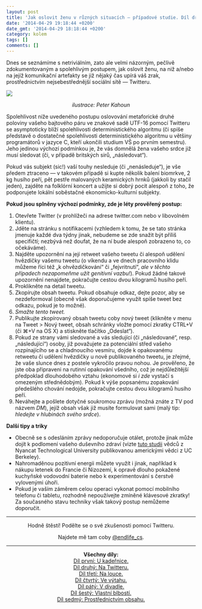 ```yaml
---
layout: post
title: 'Jak oslovit ženu v různých situacích — případové studie. Díl druhý: Na&nbsp;Twitteru.'
date: '2014-04-29 19:18:44 +0200'
date_gmt: '2014-04-29 18:18:44 +0200'
category: kolem
tags: []
comments: []
---
```

<p>Dnes se seznámíme s netriviálním, zato ale velmi názorným, pečlivě zdokumentovaným a spolehlivým postupem, jak oslovit ženu, na niž a/nebo na jejíž komunikační artefakty se již nějaký čas upírá váš zrak, prostřednictvím nejsebestřednější sociální sítě — Twitteru.</p>
<p><img src="%base_url%/assets/wp-uploads/2014/04/IMG_6074-copy.jpg"> </p>
<p style="margin-top: 0; text-align: center"><i>ilustrace: Peter Kahoun</i></p>
<p>Spolehlivost níže uvedeného postupu oslovování metaforické druhé poloviny vašeho bajtového páru ve znakové sadě UTF-16 pomocí Twitteru se asymptoticky blíží spolehlivosti deterministického algoritmu (či spíše představě o dostatečné spolehlivosti deterministického algoritmu u většiny programátorů v&nbsp;jazyce C, kteří ukončili studium VŠ po prvním semestru). Jeho jedinou výchozí podmínkou je, že vás domnělá žena vašeho srdce již musí sledovat (či, v&nbsp;případě britských sirů, „následovat“).</p>
<p>Pokud vás subjekt (sic!) vaší touhy nesleduje (či „nenásleduje“), je vše předem ztraceno — v&nbsp;takovém případě si kupte několik balení biomrkve, 2 kg husího peří, pět pestře malovaných keramických hrnků (jakkoli by stačil jeden), zajděte na folklórní koncert a užijte si dobrý pocit alespoň z toho, že podporujete lokální soběstačné ekonomicko-kulturní subjekty.</p>
<p><strong>Pokud jsou splněny výchozí podmínky, zde je léty prověřený postup:</strong></p>
<ol>
<li>Otevřete Twitter (v prohlížeči na adrese twitter.com nebo v libovolném klientu).</li>
<li>Jděte na stránku s notifikacemi (vzhledem k tomu, že se tato stránka jmenuje každé dva týdny jinak, nebudeme se zde snažit být příliš specifičtí; nezbývá než doufat, že na ní bude alespoň zobrazeno to, co očekáváme).</li>
<li>Najděte upozornění na její retweet vašeho tweetu či alespoň udělení hvězdičky vašemu tweetu (o víkendu a ve dnech pracovního klidu můžeme říci též „k ohvězdičkování“ či „fejvritnutí“, <em>ale v&nbsp;těchto případech nezapomeňme užít genitivní vazbu!</em>). Pokud žádné takové upozornění nenajdete, pokračujte cestou dvou kilogramů husího peří.</li>
<li>Proklikněte na detail tweetu.</li>
<li>Zkopírujte obsah tweetu. Pokud obsahuje odkaz, dejte pozor, aby se nezdeformoval (obecně však doporučujeme využít spíše tweet bez odkazu, pokud je to možné).</li>
<li><em>Smažte tento tweet.</em></li>
<li>Publikujte zkopírovaný obsah tweetu coby nový tweet (klikněte v&nbsp;menu na Tweet > Nový tweet, obsah schránky vložte pomocí zkratky CTRL+V (či ⌘+V na OS X) a stiskněte tlačítko „Odeslat“).</li>
<li>Pokud ze strany vámi sledované a vás sledující (či „následované“, resp. „následující“) osoby, již považujete za potenciální střed vašeho rozpínajícího se a chladnoucího vesmíru, dojde k opakovanému retweetu či udělení hvězdičky u nově publikovaného tweetu, je zřejmé, že vaše slunce dnes z postele vykročilo pravou nohou. Je prověřeno, že jste oba připraveni na rutinní opakování všedního, což je nejdůležitější předpoklad dlouhodobého vztahu (ekonomové si <em>i zde</em> vystačí s omezeným střednědobým). Pokud k výše popsanému zopakování předešlého chování nedojde, pokračujte cestou dvou kilogramů husího peří.</li>
<li>Neváhejte a pošlete dotyčné soukromou zprávu (možná znáte z TV pod názvem <em>DM</em>), jejíž obsah však již musíte formulovat sami (malý tip: <em>hledejte v&nbsp;hlubinách svého srdce</em>).</li>
</ol>
<p><strong>Další tipy a triky</strong></p>
<ul>
<li>Obecně se s odesláním zprávy nedoporučuje otálet, protože jinak může dojít k podlomení vašeho duševního zdraví (vizte <a href="http://escholarship.org/uc/item/8r39g5mm" target="_blank">tuto studii</a> vědců z Nyancat Technological University publikovanou americkými vědci z UC Berkeley).</li>
<li>Nahromaděnou pozitivní energii můžete využít i jinak, například k nákupu letenek do Francie či Nizozemí, k opravě dlouho pokažené kuchyňské vodovodní baterie nebo k experimentování s čerstvě vylovenými úhoři.</li>
<li>Pokud je vaším záměrem celou operaci vykonat pomocí mobilního telefonu či tabletu, rozhodně nepoužívejte zmíněné klávesové zkratky! Za současného stavu techniky však takový postup nemůžeme doporučit.</li>
</ul>
<hr>
<p style="text-align: center">Hodně štěstí! Podělte se o své zkušenosti pomocí Twitteru. </p>
<p style="text-align: center"> Najdete mě tam coby <a href="http://twitter.com/endlife_cs">@endlife_cs</a>.</p>
<hr>
<p style="text-align: center"><strong>Všechny díly:</strong><br><a href="http://podnebi.jan-martinek.com/jak-oslovit-zenu-v-ruznych-situacich-pripadove-studie-dil-prvni-u-kadernice/">Díl první: U kadeřnice.</a><br><a href="http://podnebi.jan-martinek.com/jak-oslovit-zenu-v-ruznych-situacich-pripadove-studie-dil-druhy-na-twitteru/">Díl druhý: Na Twitteru.</a><br><a href="http://podnebi.jan-martinek.com/jak-oslovit-zenu-v-ruznych-situacich-pripadove-studie-dil-treti-na-louce">Díl třetí: Na louce.</a><br><a href="http://podnebi.jan-martinek.com/jak-oslovit-zenu-v-ruznych-situacich-pripadove-studie-dil-ctvrty-ve-vytahu/">Díl čtvrtý: Ve výtahu.</a><br><a href="http://podnebi.jan-martinek.com/jak-oslovit-zenu-v-ruznych-situacich-pripadove-studie-dil-paty-v-divadle/">Díl pátý: V divadle.</a><br><a href="http://podnebi.jan-martinek.com/jak-oslovit-zenu-v-ruznych-situacich-pripadove-studie-dil-sesty-vlastni-blbosti/">Díl šestý: Vlastní blbostí.</a><br />
<a href="http://podnebi.jan-martinek.com/10-tipu-pro-osloveni-zeny-prostrednictvim-obsahu/">Díl sedmý: Prostřednictvím obsahu.</a></p>
